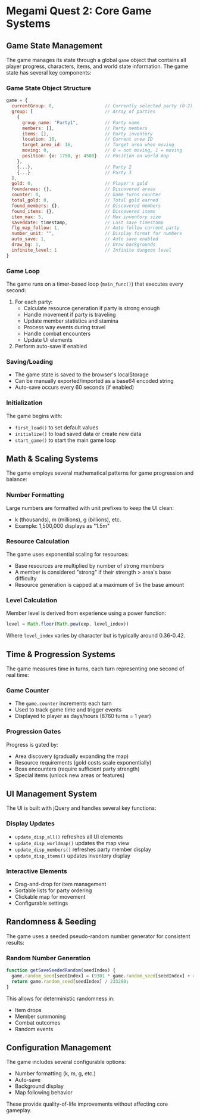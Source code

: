 # Megami Quest 2: Core Game Systems

## Game State Management

The game manages its state through a global `game` object that contains all player progress, characters, items, and world state information. The game state has several key components:

### Game State Object Structure
```javascript
game = {
  currentGroup: 0,                   // Currently selected party (0-2)
  group: [                           // Array of parties
    {
      group_name: "Party1",          // Party name
      members: [],                   // Party members
      items: [],                     // Party inventory
      location: 16,                  // Current area ID
      target_area_id: 16,            // Target area when moving
      moving: 0,                     // 0 = not moving, 1 = moving
      position: {x: 1750, y: 4500}   // Position on world map
    },
    {...},                           // Party 2
    {...}                            // Party 3
  ],
  gold: 0,                           // Player's gold
  foundareas: {},                    // Discovered areas
  counter: 0,                        // Game turns counter
  total_gold: 0,                     // Total gold earned
  found_members: {},                 // Discovered members
  found_items: {},                   // Discovered items
  item_max: 5,                       // Max inventory size
  saveddate: timestamp,              // Last save timestamp
  flg_map_follow: 1,                 // Auto follow current party
  number_unit: "",                   // Display format for numbers
  auto_save: 1,                      // Auto save enabled
  draw_bg: 1,                        // Draw backgrounds
  infinite_level: 1                  // Infinite dungeon level
}
```

### Game Loop
The game runs on a timer-based loop (`main_func()`) that executes every second:

1. For each party:
   - Calculate resource generation if party is strong enough
   - Handle movement if party is traveling
   - Update member statistics and stamina
   - Process way events during travel
   - Handle combat encounters
   - Update UI elements
2. Perform auto-save if enabled

### Saving/Loading
- The game state is saved to the browser's localStorage
- Can be manually exported/imported as a base64 encoded string
- Auto-save occurs every 60 seconds (if enabled)

### Initialization
The game begins with:
- `first_load()` to set default values
- `initialize()` to load saved data or create new data
- `start_game()` to start the main game loop

## Math & Scaling Systems

The game employs several mathematical patterns for game progression and balance:

### Number Formatting
Large numbers are formatted with unit prefixes to keep the UI clean:
- k (thousands), m (millions), g (billions), etc.
- Example: 1,500,000 displays as "1.5m"

### Resource Calculation
The game uses exponential scaling for resources:
- Base resources are multiplied by number of strong members
- A member is considered "strong" if their strength > area's base difficulty
- Resource generation is capped at a maximum of 5x the base amount

### Level Calculation
Member level is derived from experience using a power function:
```javascript
level = Math.floor(Math.pow(exp, level_index))
```
Where `level_index` varies by character but is typically around 0.36-0.42.

## Time & Progression Systems

The game measures time in turns, each turn representing one second of real time:

### Game Counter
- The `game.counter` increments each turn
- Used to track game time and trigger events
- Displayed to player as days/hours (8760 turns = 1 year)

### Progression Gates
Progress is gated by:
- Area discovery (gradually expanding the map)
- Resource requirements (gold costs scale exponentially)
- Boss encounters (require sufficient party strength)
- Special items (unlock new areas or features)

## UI Management System

The UI is built with jQuery and handles several key functions:

### Display Updates
- `update_disp_all()` refreshes all UI elements
- `update_disp_worldmap()` updates the map view
- `update_disp_members()` refreshes party member display
- `update_disp_items()` updates inventory display

### Interactive Elements
- Drag-and-drop for item management
- Sortable lists for party ordering
- Clickable map for movement
- Configurable settings

## Randomness & Seeding

The game uses a seeded pseudo-random number generator for consistent results:

### Random Number Generation
```javascript
function getSaveSeededRandom(seedIndex) {
  game.random_seed[seedIndex] = (9301 * game.random_seed[seedIndex] + 49297) % 233280;
  return game.random_seed[seedIndex] / 233280;
}
```

This allows for deterministic randomness in:
- Item drops
- Member summoning
- Combat outcomes
- Random events

## Configuration Management

The game includes several configurable options:

- Number formatting (k, m, g, etc.)
- Auto-save
- Background display
- Map following behavior

These provide quality-of-life improvements without affecting core gameplay.